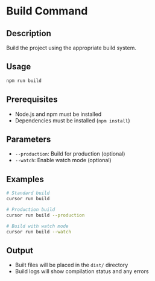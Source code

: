 # Build Command

## Description
Build the project using the appropriate build system.

## Usage
```bash
npm run build
```

## Prerequisites
- Node.js and npm must be installed
- Dependencies must be installed (`npm install`)

## Parameters
- `--production`: Build for production (optional)
- `--watch`: Enable watch mode (optional)

## Examples
```bash
# Standard build
cursor run build

# Production build
cursor run build --production

# Build with watch mode
cursor run build --watch
```

## Output
- Built files will be placed in the `dist/` directory
- Build logs will show compilation status and any errors